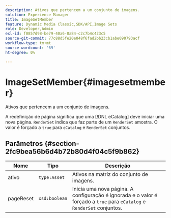```yaml
---
description: Ativos que pertencem a um conjunto de imagens.
solution: Experience Manager
title: ImageSetMember
feature: Dynamic Media Classic,SDK/API,Image Sets
role: Developer,Admin
exl-id: f0857d98-be79-40a6-8a84-c2c7b4c423c5
source-git-commit: 77c88d5fe20e048f6fad2bb23cb1abe090793acf
workflow-type: tm+mt
source-wordcount: '69'
ht-degree: 0%

---
```


# ImageSetMember{#imagesetmember}

Ativos que pertencem a um conjunto de imagens.

A redefinição de página significa que uma [!DNL eCatalog] deve iniciar uma nova página. `RenderSet` indica que faz parte de um `RenderSet` amostra. O valor é forçado a `true` para `eCatalog` e `RenderSet` conjuntos.

## Parâmetros {#section-2fc9bea56b6d4b72b80d4f04c5f9b862}

| Nome | Tipo | Descrição |
|---|---|---|
| ativo | `type:Asset` | Ativos na matriz do conjunto de imagens. |
| pageReset | `xsd:boolean` | Inicia uma nova página. A configuração é ignorada e o valor é forçado a `true` para `eCatalog` e `RenderSet` conjuntos. |
